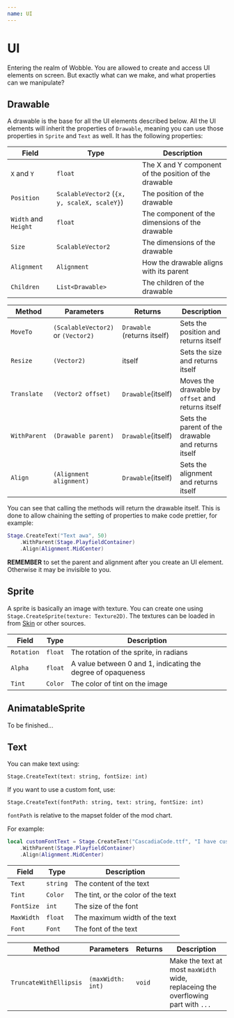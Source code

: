 ```yaml
---
name: UI
---
```


# UI
Entering the realm of Wobble. You are allowed to create and access UI elements on screen. But exactly what can we make, and what properties can we manipulate?

## Drawable

A drawable is the base for all the UI elements described below. All the UI elements will inherit the properties of `Drawable`, meaning you can use those properties in `Sprite` and `Text` as well. It has the following properties:

|Field|Type|Description|
|---|---|---|
|`X` and `Y`|`float`| The X and Y component of the position of the drawable|
|`Position`|`ScalableVector2` (`{x, y, scaleX, scaleY}`)| The position of the drawable|
|`Width` and `Height`|`float`| The component of the dimensions of the drawable|
|`Size`|`ScalableVector2`|The dimensions of the drawable|
|`Alignment`| `Alignment` | How the drawable aligns with its parent|
|`Children`|`List<Drawable>`| The children of the drawable |

|Method|Parameters|Returns|Description|
|---|---|---|---|
|`MoveTo`|`(ScalableVector2)` or `(Vector2)`|`Drawable` (returns itself)|Sets the position and returns itself|
|`Resize`|`(Vector2)`|itself|Sets the size and returns itself|
|`Translate`|`(Vector2 offset)`|`Drawable`(itself)|Moves the drawable by `offset` and returns itself|
|`WithParent`|`(Drawable parent)`|`Drawable`(itself)|Sets the parent of the drawable and returns itself|
|`Align`|`(Alignment alignment)`|`Drawable`(itself)|Sets the alignment and returns itself|

You can see that calling the methods will return the drawable itself. This is done to allow chaining the setting of properties to make code prettier, for example:
```lua
Stage.CreateText("Text awa", 50)
    .WithParent(Stage.PlayfieldContainer)
    .Align(Alignment.MidCenter)
```

**REMEMBER** to set the parent and alignment after you create an UI element. Otherwise it may be invisible to you.

## Sprite

A sprite is basically an image with texture. You can create one using
`Stage.CreateSprite(texture: Texture2D)`. The textures can be loaded in from [Skin](/docs/animation/skin) or other sources.

|Field|Type|Description|
|---|---|---|
|`Rotation`|`float`|The rotation of the sprite, in radians|
|`Alpha`|`float`|A value between 0 and 1, indicating the degree of opaqueness|
|`Tint`|`Color`|The color of tint on the image|

## AnimatableSprite

To be finished...

## Text

You can make text using:

`Stage.CreateText(text: string, fontSize: int)`

If you want to use a custom font, use:

`Stage.CreateText(fontPath: string, text: string, fontSize: int)`

`fontPath` is relative to the mapset folder of the mod chart.

For example:
```lua
local customFontText = Stage.CreateText("CascadiaCode.ttf", "I have custom font", 30)
    .WithParent(Stage.PlayfieldContainer)
    .Align(Alignment.MidCenter)
```

|Field|Type|Description|
|---|---|---|
|`Text`|`string`|The content of the text|
|`Tint`|`Color`|The tint, or the color of the text|
|`FontSize`|`int`|The size of the font|
|`MaxWidth`|`float`|The maximum width of the text|
|`Font`|`Font`|The font of the text|

|Method|Parameters|Returns|Description|
|---|---|---|---|
|`TruncateWithEllipsis`|`(maxWidth: int)`|`void`|Make the text at most `maxWidth` wide, replaceing the overflowing part with `...`|

